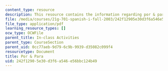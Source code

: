 ```yaml
---
content_type: resource
description: This resource contains the information regarding por & para.
file: /media/courses/21g-701-spanish-i-fall-2003/242f12905e30d3f6a546e56bbc124b49_MIT21G_701F03_19por.pdf
file_type: application/pdf
learning_resource_types: []
ocw_type: OCWFile
parent_title: In-class Activities
parent_type: CourseSection
parent_uid: 0cc77aeb-9d79-6c9b-9939-d35082c099f4
resourcetype: Document
title: Por & Para
uid: 242f1290-5e30-d3f6-a546-e56bbc124b49
---
```

